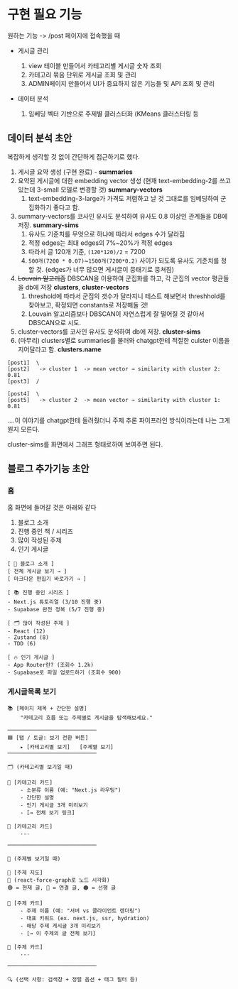 # 구현 필요 기능

원하는 기능
-> /post 페이지에 접속했을 때

- 게시글 관리

  1. view 테이블 만들어서 카테고리별 게시글 숫자 조회
  2. 카테고리 묶음 단위로 게시글 조회 및 관리
  3. ADMIN페이지 만들어서 UI가 중요하지 않은 기능들 및 API 조회 및 관리

- 데이터 분석
  1. 임베딩 벡터 기반으로 주제별 클러스터화 (KMeans 클러스터링 등

## 데이터 분석 초안

복잡하게 생각할 것 없이 간단하게 접근하기로 했다.

1. 게시글 요약 생성 (구현 완료) - **summaries**
2. 요약된 게시글에 대한 embedding vector 생성 (현재 text-embedding-2를 쓰고 있는데 3-small 모델로 변경할 것) **summary-vectors**
   1. text-embedding-3-large가 가격도 저렴하고 날 것 그대로를 임베딩하여 군집화하기 좋다고 함.
3. summary-vectors를 코사인 유사도 분석하여 유사도 0.8 이상인 관계들을 DB에 저장. **summary-sims**
   1. 유사도 기준치를 무엇으로 하냐에 따라서 edges 수가 달라짐
   2. 적정 edges는 최대 edges의 7%~20%가 적정 edges
   3. 따라서 글 120개 기준, `(120*120)/2` = 7200
   4. `500개(7200 * 0.07)`~`1500개(7200*0.2)` 사이가 되도록 유사도 기준치를 정할 것. (edges가 너무 많으면 게시글이 뭉태기로 뭉쳐짐)
4. ~~Louvain 알고리즘~~ DBSCAN을 이용하여 군집화를 하고, 각 군집의 vector 평균들을 db에 저장 **clusters**, **cluster-vectors**
   1. threshold에 따라서 군집의 갯수가 달라지니 테스트 해보면서 threshhold를 찾아보고, 확정되면 constants로 저장해둘 것!
   2. Louvain 알고리즘보다 DBSCAN이 자연스럽게 잘 떨어질 것 같아서 DBSCAN으로 시도.
5. cluster-vectors를 코사인 유사도 분석하여 db에 저장. **cluster-sims**
6. (마무리) clusters별로 summaries를 불러와 chatgpt한테 적절한 culster 이름을 지어달라고 함. **clusters.name**

```
[post1]  \
[post2]   -> cluster 1  -> mean vector → similarity with cluster 2: 0.81
[post3]  /

[post4]  \
[post5]   -> cluster 2  -> mean vector → similarity with cluster 1: 0.81
```

....이 이야기를 chatgpt한테 들려줬더니 주제 추론 파이프라인 방식이라는데 나는 그게 뭔지 모른다.

cluster-sims를 화면에서 그래프 형태로하여 보여주면 된다.

## 블로그 추가기능 초안

### 홈

홈 화면에 들어갈 것은 아래와 같다

1. 블로그 소개
2. 진행 중인 책 / 시리즈
3. 많이 작성된 주제
4. 인기 게시글

```
[ 📝 블로그 소개 ]
[ 전체 게시글 보기 → ]
[ 마크다운 편집기 바로가기 → ]

[ 📚 진행 중인 시리즈 ]
- Next.js 튜토리얼 (3/10 진행 중)
- Supabase 완전 정복 (5/7 진행 중)

[ 🗂️ 많이 작성된 주제 ]
- React (12)
- Zustand (8)
- TDD (6)

[ 🔥 인기 게시글 ]
- App Router란? (조회수 1.2k)
- Supabase로 파일 업로드하기 (조회수 900)
```

### 게시글목록 보기

```
📚 [페이지 제목 + 간단한 설명]
    "카테고리 흐름 또는 주제별로 게시글을 탐색해보세요."

────────────────────────────
🟦 [탭 / 토글: 보기 전환 버튼]
    ▸ [카테고리별 보기]   [주제별 보기]
────────────────────────────

🗂️ (카테고리별 보기일 때)

📘 [카테고리 카드]
    - 소분류 이름 (예: "Next.js 라우팅")
    - 간단한 설명
    - 인기 게시글 3개 미리보기
    - [→ 전체 보기 링크]

📘 [카테고리 카드]
    ...

────────────────────────────

🧠 (주제별 보기일 때)

🧩 [주제 지도]
📍 (react-force-graph로 노드 시각화)
🟢 = 현재 글, 🔵 = 연결 글, 🟠 = 선행 글

🧩 [주제 카드]
    - 주제 이름 (예: "서버 vs 클라이언트 렌더링")
    - 대표 키워드 (ex. next.js, ssr, hydration)
    - 해당 주제 게시글 3개 미리보기
    - [→ 이 주제의 글 전체 보기]

🧩 [주제 카드]
    ...

────────────────────────────

🔍 (선택 사항: 검색창 + 정렬 옵션 + 태그 필터 등)
```
